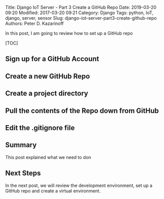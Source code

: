 Title: Django IoT Server - Part 3 Create a GitHub Repo
Date: 2019-03-20 09:20
Modified: 2017-03-20 09:21
Category: Django
Tags: python, IoT, django, server, sensor
Slug: django-iot-server-part3-create-github-repo
Authors: Peter D. Kazarinoff

In this post, I am going to review how to set up a GitHub repo

[TOC]

## Sign up for a GitHub Account

## Create a new GitHub Repo

## Create a project directory

## Pull the contents of the Repo down from GitHub

## Edit the .gitignore file


## Summary

This post explained what we need to don

## Next Steps

In the next post, we will review the development environment, set up a GitHub repo and create a virtual environment.